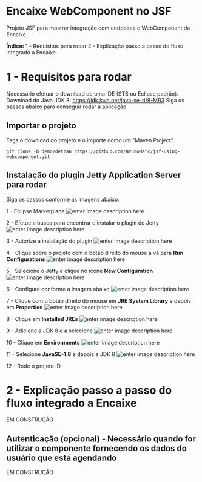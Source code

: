 # Encaixe WebComponent no JSF

Projeto JSF para mostrar integração com endpoints e WebComponent da Encaixe.

**Índice:**
1 -  Requisitos para rodar
2 - Explicação passo a passo do fluxo integrado a Encaixe


# 1 - Requisitos para rodar
Necessário efetuar o download de uma IDE (STS ou Eclipse padrão).
Download do Java JDK 8: https://jdk.java.net/java-se-ri/8-MR3
Siga os passos abaixo para conseguir rodar a aplicação.

## Importar o projeto

Faça o download do projeto e o importe como um "Maven Project".

    git clone -b demo/detran https://github.com/BrunoMarc/jsf-using-webcomponent.git

## Instalação do plugin Jetty Application Server para rodar

Siga os passos conforme as imagens abaixo:

1 - Eclipse Marketplace
![enter image description here](https://encaixe-general-assets.s3.sa-east-1.amazonaws.com/JSFPOC-Jetty/1.PNG)

2 - Efetue a busca para encontrar e instalar o plugin do Jetty![enter image description here](https://encaixe-general-assets.s3.sa-east-1.amazonaws.com/JSFPOC-Jetty/2.PNG)

3 -  Autorize a instalação do plugin
![enter image description here](https://encaixe-general-assets.s3.sa-east-1.amazonaws.com/JSFPOC-Jetty/3.PNG)

4 - Clique sobre o projeto com o botão direito do mouse a vá para **Run Configurations**
![enter image description here](https://encaixe-general-assets.s3.sa-east-1.amazonaws.com/JSFPOC-Jetty/4.PNG)

5 - Selecione o Jetty e clique no ícone **New Configuration**
![enter image description here](https://encaixe-general-assets.s3.sa-east-1.amazonaws.com/JSFPOC-Jetty/5.PNG)

6 - Configure conforme a imagem abaixo
![enter image description here](https://encaixe-general-assets.s3.sa-east-1.amazonaws.com/JSFPOC-Jetty/6.PNG)

7 - Clique com o botão direito do mouse em **JRE System Library** e depois em **Properties**
![enter image description here](https://encaixe-general-assets.s3.sa-east-1.amazonaws.com/JSFPOC-Jetty/7.PNG)

8 - Clique em **Installed JREs**
![enter image description here](https://encaixe-general-assets.s3.sa-east-1.amazonaws.com/JSFPOC-Jetty/8.PNG)

9 - Adicione a JDK 8 e a selecione
![enter image description here](https://encaixe-general-assets.s3.sa-east-1.amazonaws.com/JSFPOC-Jetty/9.PNG)

10 - Clique em **Environments**
![enter image description here](https://encaixe-general-assets.s3.sa-east-1.amazonaws.com/JSFPOC-Jetty/10.PNG)

11 - Selecione  **JavaSE-1.8** e depois a JDK 8
![enter image description here](https://encaixe-general-assets.s3.sa-east-1.amazonaws.com/JSFPOC-Jetty/11.PNG)

12 - Rode o projeto :D


# 2 - Explicação passo a passo do fluxo integrado a Encaixe
EM CONSTRUÇÃO

## Autenticação (opcional) - Necessário quando for utilizar o componente fornecendo os dados do usuário que está agendando 

EM CONSTRUÇÃO